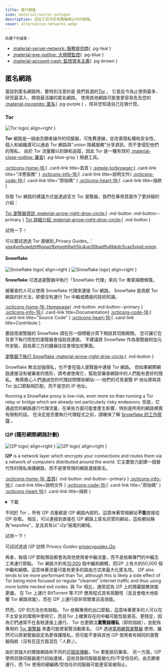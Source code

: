 ```yaml
---
title: 替代網路
icon: material/vector-polygon
description: 這些工具可存取萬維網以外的網路。
cover: alternative-networks.webp
---
```


<small>防護下列威脅：</small>

- [:material-server-network: 服務提供商](basics/common-threats.md#privacy-from-service-providers){ .pg-teal }
- [:material-eye-outline: 大規模監控](basics/common-threats.md#mass-surveillance-programs){ .pg-blue }
- [:material-account-cash: 監控資本主義](basics/common-threats.md#surveillance-as-a-business-model){ .pg-brown }

## 匿名網路

當談到匿名網路時，要特別注意的是 我們首選的[Tor](advanced/tor-overview.md) 。 它是迄今為止使用最多、研究最深入、開發最活躍的匿名網路。 使用其他網路可能會更容易危及您的 [:material-incognito: 匿名](basics/common-threats.md#anonymity-vs-privacy){ .pg-purple } ，除非您知道自己在做什麼。

### Tor

<div class="admonition recommendation" markdown>

![Tor logo](assets/img/self-contained-networks/tor.svg){ align=right }

**Tor** 網路是一組由志願者操作的伺服器，可免費連線，並改善隱私權和安全性。 個人和組織還可以通過 Tor 網路與“.onion 隱藏服務”分享資訊，而不會侵犯他們的隱私。 由於 Tor 流量難以封鎖和追蹤，因此 Tor 是一種有效的 [:material-close-outline: 審查](basics/common-threats.md#avoiding-censorship){ .pg-blue-gray } 規避工具。

[:octicons-home-16:](https://torproject.org){ .card-link title=首頁 }
[:simple-torbrowser:](http://2gzyxa5ihm7nsggfxnu52rck2vv4rvmdlkiu3zzui5du4xyclen53wid.onion){ .card-link title="洋蔥服務" }
[:octicons-info-16:](https://tb-manual.torproject.org){ .card-link title=說明文件}
[:octicons-code-16:](https://gitlab.torproject.org/tpo/core/tor){ .card-link title="原始碼" }
[:octicons-heart-16:](https://donate.torproject.org){ .card-link title=捐款 }

</div>

存取 Tor 網路的建議方式是透過官方 Tor 瀏覽器，我們在專用頁面作了更詳細的介紹：

[Tor 瀏覽器資訊 :material-arrow-right-drop-circle:](tor.md){ .md-button .md-button--primary } [Tor 詳細介紹 :material-arrow-right-drop-circle:](advanced/tor-overview.md){ .md-button }

<div class="admonition example" markdown>
<p class="admonition-title">試用一下！</p>

可以嘗試透過 Tor 連線到_Privacy Guides_：[xoe4vn5uwdztif6goazfbmogh6wh5jc4up35bqdflu6bkdc5cas5vjqd.onion](http://www.xoe4vn5uwdztif6goazfbmogh6wh5jc4up35bqdflu6bkdc5cas5vjqd.onion).

</div>

#### Snowflake

<div class="admonition recommendation" markdown>

![Snowflake logo](assets/img/browsers/snowflake.svg#only-light){ align=right }
![Snowflake logo](assets/img/browsers/snowflake-dark.svg#only-dark){ align=right }

**Snowflake** 可透過瀏覽器中執行「Snowflake 代理」來向 Tor 專案捐贈頻寬。

被審查的人可以使用 Snowflake 代理來連接 Tor 網路。 Snowflake 是貢獻 Tor 網路的好方法，即便沒有運行 Tor 中繼或橋接的技術知識。

[:octicons-home-16: Homepage](https://snowflake.torproject.org){ .md-button .md-button--primary }
[:octicons-info-16:](https://gitlab.torproject.org/tpo/anti-censorship/pluggable-transports/snowflake/-/wikis/Technical%20Overview){ .card-link title=Documentation}
[:octicons-code-16:](https://gitlab.torproject.org/tpo/anti-censorship/pluggable-transports/snowflake){ .card-link title="Source Code" }
[:octicons-heart-16:](https://donate.torproject.org){ .card-link title=Contribute }

</details>

</div>

要啟用瀏覽器的 Snowflake 請在另一個標籤分頁下開啟其切換開關。 您可讓它在背景下執行而您的瀏覽器會協助其連接。 不建議將 Snowflake 作為瀏覽器附加元件安裝，因為第三方的擴展往往會增加攻擊面。

[瀏覽器下執行 Snowflake :material-arrow-right-drop-circle:](https://snowflake.torproject.org/embed.html){ .md-button }

Snowflake 無法加強隱私，也不會在個人瀏覽器中連接 Tor 網路。 但如果網際網路連接沒有被審查的情形，請考慮使用它，幫助受審查網路中的人們能有更好的隱私。 無需擔心人們通過您的代理訪問哪些網站----他們的可見瀏覽 IP 地址將與其 Tor 出口節點相匹配，而不是您的 IP 地址。

Running a Snowflake proxy is low-risk, even more so than running a Tor relay or bridge which are already not particularly risky endeavors. 但是，它通過您的網路進行代理流量，在某些方面可能會產生影響，特別是所用的網路頻寬有限制的話。 在決定是否要執行代理程式之前，請確保了解 [Snowflake 的工作原理](https://gitlab.torproject.org/tpo/anti-censorship/pluggable-transports/snowflake/-/wikis/home) 。

### I2P (隱形網際網路計劃)

<div class="admonition recommendation" markdown>

![I2P logo](assets/img/self-contained-networks/i2p.svg#only-light){ align=right }
![I2P logo](assets/img/self-contained-networks/i2p-dark.svg#only-dark){ align=right }

**I2P** is a network layer which encrypts your connections and routes them via a network of computers distributed around the world. 它主要致力創建一個替代性的隱私保護網路，而不是使常規的網路連接匿名。

[:octicons-home-16: 首頁](https://geti2p.net/en){ .md-button .md-button--primary }
[:octicons-info-16:](https://geti2p.net/en/about/software){ .card-link title=說明文件 }
[:octicons-code-16:](https://github.com/i2p/i2p.i2p){ .card-link title="原始碼" }
[:octicons-heart-16:](https://geti2p.net/en/get-involved){ .card-link title=捐款 }

<details class="downloads" markdown>
<summary>下載</summary>

- [:simple-googleplay: Google Play](https://play.google.com/store/apps/details?id=net.i2p.android)
- [:simple-android: Android](https://geti2p.net/en/download#android)
- [:fontawesome-brands-windows: Windows](https://geti2p.net/en/download#windows)
- [:simple-apple: macOS](https://geti2p.net/en/download#mac)
- [:simple-linux: Linux](https://geti2p.net/en/download#unix)

</details>

</div>

不同於 Tor ，所有 I2P 流量都是 I2P 網路內部的，這意味著常規網站**不能**直接從 I2P 存取。 相反，可以連接到直接在 I2P 網路上匿名託管的網站，這些網站稱為“eepsites”，並且具有以“.i2p”結尾的網域。

<div class="admonition example" markdown>
<p class="admonition-title">試用一下！</p>

可試試透過 I2P 訪問 _Privacy Guides_ [privacyguides.i2p](http://privacyguides.i2p/?i2paddresshelper=fvbkmooriuqgssrjvbxu7nrwms5zyhf34r3uuppoakwwsm7ysv6q.b32.i2p).

</div>

再者，每個 I2P 節點預設都會為其他使用者中繼流量，而不是依賴專門的中繼志工來運行節點。 Tor 網路大約有[10,000](https://metrics.torproject.org/networksize.html) 個中繼和網橋，而I2P 上有大約50,000 個中繼和網橋，這意味著流量可能有更多的路由方式來最大化匿名性。 I2P also tends to be more performant than Tor, although this is likely a side effect of Tor being more focused on regular "clearnet" internet traffic and thus using more bottle necked exit nodes. 與 Tor 相比，通常認為 I2P 上的隱藏服務效能更優。 在 Tor 上運行 BitTorrent 等 P2P 應用程式具有挑戰性（並且會極大地影響 Tor 網路效能），而在 I2P 上運行卻非常簡單且高效能。

然而，I2P 的方法也有缺點。 Tor 依賴專用的出口節點，這意味著更多的人可以在不太安全的環境中使用它，而且Tor 上確實存在的中繼可能性能更高、更穩定，因為它們通常不在長駐連接上運行。 Tor 也更關注**瀏覽器隱私**（即防指紋），並配有專用的 [Tor 瀏覽器](tor.md) 來盡可能使瀏覽活動匿名。 I2P 透過[常用網頁瀏覽器](desktop-browsers.md) 使用，雖然可以將瀏覽器設定為更保護隱私，但可能不會與其他 I2P 使用者有相同的瀏覽器指紋（沒有在這方面混在「人群」）。

由於其強大的橋接網路和不同的[可插拔傳輸](https://tb-manual.torproject.org/circumvention)，Tor 更能抵抗審查。 另一方面，I2P 使用目錄伺服器進行初始連接，這些目錄伺服器是變化的/不受信任的，由志願者運行，而 Tor 使用的硬編碼/受信任的伺服器可能更容易被阻止。
